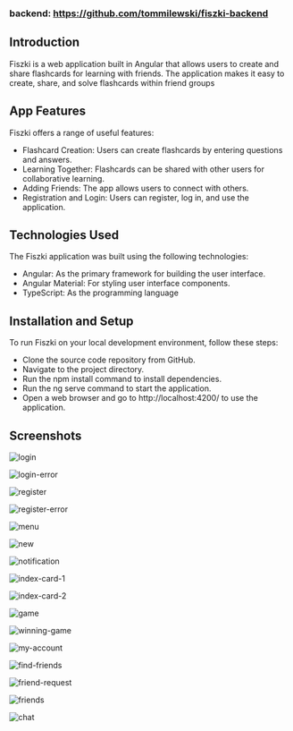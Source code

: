 ### backend: https://github.com/tommilewski/fiszki-backend
## Introduction
Fiszki is a web application built in Angular that allows users to create and share flashcards for learning with friends. The application makes it easy to create, share, and solve flashcards within friend groups

## App Features

Fiszki offers a range of useful features:
- Flashcard Creation: Users can create flashcards by entering questions and answers.
- Learning Together: Flashcards can be shared with other users for collaborative learning.
- Adding Friends: The app allows users to connect with others.
- Registration and Login: Users can register, log in, and use the application.

## Technologies Used

The Fiszki application was built using the following technologies:
- Angular: As the primary framework for building the user interface.  
- Angular Material: For styling user interface components. 
- TypeScript: As the programming language

## Installation and Setup

To run Fiszki on your local development environment, follow these steps:
- Clone the source code repository from GitHub.
- Navigate to the project directory.
- Run the npm install command to install dependencies.
-  Run the ng serve command to start the application.
-   Open a web browser and go to http://localhost:4200/ to use the application.

## Screenshots
![login](https://raw.githubusercontent.com/tommilewski/fiszki-frontend/master/images/logowanie.jpg)

![login-error](https://raw.githubusercontent.com/tommilewski/fiszki-frontend/master/images/logowanie-bledy.jpg)

![register](https://raw.githubusercontent.com/tommilewski/fiszki-frontend/master/images/rejestracja.jpg)

![register-error](https://raw.githubusercontent.com/tommilewski/fiszki-frontend/master/images/rejestracja-bledy.jpg)

![menu](https://raw.githubusercontent.com/tommilewski/fiszki-frontend/master/images/menu.jpg)

![new](https://raw.githubusercontent.com/tommilewski/fiszki-frontend/master/images/nowa-fiszka.jpg)

![notification](https://raw.githubusercontent.com/tommilewski/fiszki-frontend/master/images/notyfikacja.jpg)

![index-card-1](https://raw.githubusercontent.com/tommilewski/fiszki-frontend/master/images/fiszka-1.jpg)

![index-card-2](https://raw.githubusercontent.com/tommilewski/fiszki-frontend/master/images/fiszka-2.jpg)

![game](https://raw.githubusercontent.com/tommilewski/fiszki-frontend/master/images/gra.jpg)

![winning-game](https://raw.githubusercontent.com/tommilewski/fiszki-frontend/master/images/gra-wygrana.jpg)

![my-account](https://raw.githubusercontent.com/tommilewski/fiszki-frontend/master/images/moje-konto.jpg)

![find-friends](https://raw.githubusercontent.com/tommilewski/fiszki-frontend/master/images/szukaj-znaj.jpg)

![friend-request](https://raw.githubusercontent.com/tommilewski/fiszki-frontend/master/images/zaproszenie.jpg)

![friends](https://raw.githubusercontent.com/tommilewski/fiszki-frontend/master/images/znajomi.jpg)

![chat](https://raw.githubusercontent.com/tommilewski/fiszki-frontend/master/images/wiadmosci.jpg)


